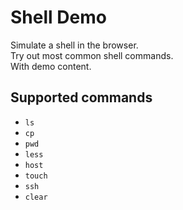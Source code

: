 # Shell Demo

Simulate a shell in the browser.  
Try out most common shell commands.    
With demo content.  

## Supported commands

- `ls`
- `cp`
- `pwd`
- `less`
- `host`
- `touch`
- `ssh`
- `clear`